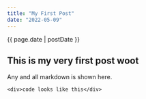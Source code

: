 ```yaml
---
title: "My First Post"
date: "2022-05-09"
---
```


<div class="date">{{ page.date | postDate }}</div>

## This is my very first post woot

Any and all markdown is shown here.

`<div>code looks like this</div>`
